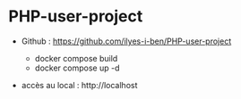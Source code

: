 # PHP-user-project
- Github : https://github.com/ilyes-i-ben/PHP-user-project
    - docker compose build
    - docker compose up -d

- accès au local : http://localhost
